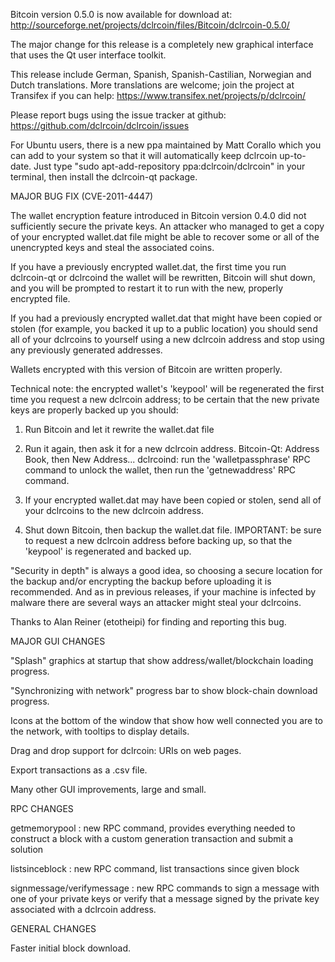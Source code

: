 Bitcoin version 0.5.0 is now available for download at:
http://sourceforge.net/projects/dclrcoin/files/Bitcoin/dclrcoin-0.5.0/

The major change for this release is a completely new graphical interface that uses the Qt user interface toolkit.

This release include German, Spanish, Spanish-Castilian, Norwegian and Dutch translations. More translations are welcome; join the project at Transifex if you can help:
https://www.transifex.net/projects/p/dclrcoin/

Please report bugs using the issue tracker at github:
https://github.com/dclrcoin/dclrcoin/issues

For Ubuntu users, there is a new ppa maintained by Matt Corallo which you can add to your system so that it will automatically keep dclrcoin up-to-date.  Just type "sudo apt-add-repository ppa:dclrcoin/dclrcoin" in your terminal, then install the dclrcoin-qt package.

MAJOR BUG FIX  (CVE-2011-4447)

The wallet encryption feature introduced in Bitcoin version 0.4.0 did not sufficiently secure the private keys. An attacker who
managed to get a copy of your encrypted wallet.dat file might be able to recover some or all of the unencrypted keys and steal the
associated coins.

If you have a previously encrypted wallet.dat, the first time you run dclrcoin-qt or dclrcoind the wallet will be rewritten, Bitcoin will
shut down, and you will be prompted to restart it to run with the new, properly encrypted file.

If you had a previously encrypted wallet.dat that might have been copied or stolen (for example, you backed it up to a public
location) you should send all of your dclrcoins to yourself using a new dclrcoin address and stop using any previously generated addresses.

Wallets encrypted with this version of Bitcoin are written properly.

Technical note: the encrypted wallet's 'keypool' will be regenerated the first time you request a new dclrcoin address; to be certain that the
new private keys are properly backed up you should:

1. Run Bitcoin and let it rewrite the wallet.dat file

2. Run it again, then ask it for a new dclrcoin address.
Bitcoin-Qt: Address Book, then New Address...
dclrcoind: run the 'walletpassphrase' RPC command to unlock the wallet,  then run the 'getnewaddress' RPC command.

3. If your encrypted wallet.dat may have been copied or stolen, send  all of your dclrcoins to the new dclrcoin address.

4. Shut down Bitcoin, then backup the wallet.dat file.
IMPORTANT: be sure to request a new dclrcoin address before backing up, so that the 'keypool' is regenerated and backed up.

"Security in depth" is always a good idea, so choosing a secure location for the backup and/or encrypting the backup before uploading it is recommended. And as in previous releases, if your machine is infected by malware there are several ways an attacker might steal your dclrcoins.

Thanks to Alan Reiner (etotheipi) for finding and reporting this bug.

MAJOR GUI CHANGES

"Splash" graphics at startup that show address/wallet/blockchain loading progress.

"Synchronizing with network" progress bar to show block-chain download progress.

Icons at the bottom of the window that show how well connected you are to the network, with tooltips to display details.

Drag and drop support for dclrcoin: URIs on web pages.

Export transactions as a .csv file.

Many other GUI improvements, large and small.

RPC CHANGES

getmemorypool : new RPC command, provides everything needed to construct a block with a custom generation transaction and submit a solution

listsinceblock : new RPC command, list transactions since given block

signmessage/verifymessage : new RPC commands to sign a message with one of your private keys or verify that a message signed by the private key associated with a dclrcoin address.

GENERAL CHANGES

Faster initial block download.
